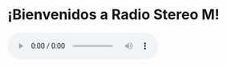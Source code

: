 <!DOCTYPE html>
<html lang="es">
<head>
    <meta charset="UTF-8">
    <title>Radio Stereo M</title>
    <meta name="viewport" content="width=device-width, initial-scale=1.0">
</head>
<body>
    <h1>¡Bienvenidos a Radio Stereo M!</h1>
    <audio controls autoplay>
        <source src="http://sonic.globalstream.pro/8108" type="audio/mpeg">
        Tu navegador no soporta audio en línea.
    </audio>
</body>
</html>
